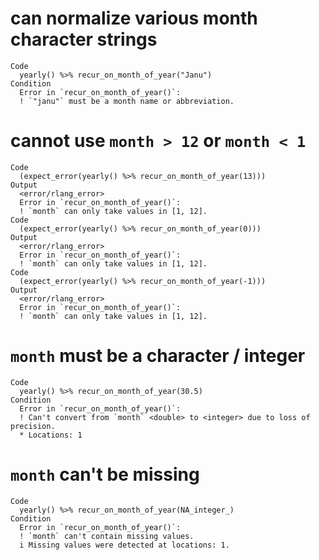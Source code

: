 # can normalize various month character strings

    Code
      yearly() %>% recur_on_month_of_year("Janu")
    Condition
      Error in `recur_on_month_of_year()`:
      ! `"janu"` must be a month name or abbreviation.

# cannot use `month > 12` or `month < 1`

    Code
      (expect_error(yearly() %>% recur_on_month_of_year(13)))
    Output
      <error/rlang_error>
      Error in `recur_on_month_of_year()`:
      ! `month` can only take values in [1, 12].
    Code
      (expect_error(yearly() %>% recur_on_month_of_year(0)))
    Output
      <error/rlang_error>
      Error in `recur_on_month_of_year()`:
      ! `month` can only take values in [1, 12].
    Code
      (expect_error(yearly() %>% recur_on_month_of_year(-1)))
    Output
      <error/rlang_error>
      Error in `recur_on_month_of_year()`:
      ! `month` can only take values in [1, 12].

# `month` must be a character / integer

    Code
      yearly() %>% recur_on_month_of_year(30.5)
    Condition
      Error in `recur_on_month_of_year()`:
      ! Can't convert from `month` <double> to <integer> due to loss of precision.
      * Locations: 1

# `month` can't be missing

    Code
      yearly() %>% recur_on_month_of_year(NA_integer_)
    Condition
      Error in `recur_on_month_of_year()`:
      ! `month` can't contain missing values.
      i Missing values were detected at locations: 1.

